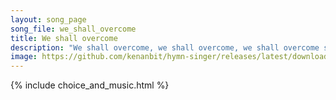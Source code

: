 ```yaml
---
layout: song_page
song_file: we_shall_overcome
title: We shall overcome
description: "We shall overcome, we shall overcome, we shall overcome someday! O deep in my heart I do believe we shall overcome, someday!  We'll walk hand in hand ... secular 4part acapella 3verse arrbykenan textbyother"
image: https://github.com/kenanbit/hymn-singer/releases/latest/download/we_shall_overcome-trad.png
---
```


{% include choice_and_music.html %}